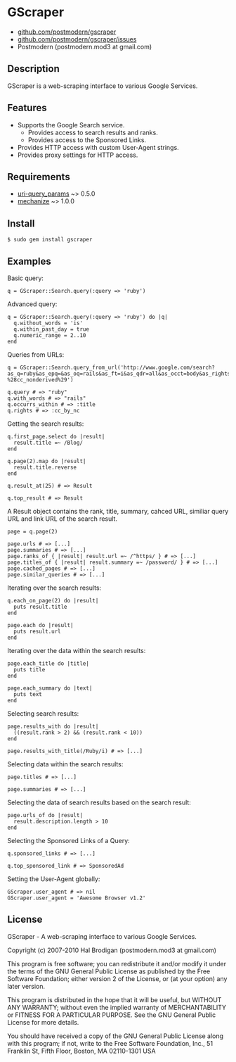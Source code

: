 # GScraper

* [github.com/postmodern/gscraper](http://github.com/postmodern/gscraper/)
* [github.com/postmodern/gscraper/issues](http://github.com/postmodern/gscraper/issues)
* Postmodern (postmodern.mod3 at gmail.com)

## Description
  
GScraper is a web-scraping interface to various Google Services.

## Features
  
* Supports the Google Search service.
  * Provides access to search results and ranks.
  * Provides access to the Sponsored Links.
* Provides HTTP access with custom User-Agent strings.
* Provides proxy settings for HTTP access.

## Requirements

* [uri-query_params](http://github.com/postmodern/uri-query_params) ~> 0.5.0
* [mechanize](http://mechanize.rubyforge.org/mechanize/) ~> 1.0.0

## Install

    $ sudo gem install gscraper

## Examples

Basic query:

    q = GScraper::Search.query(:query => 'ruby')

Advanced query:

    q = GScraper::Search.query(:query => 'ruby') do |q|
      q.without_words = 'is'
      q.within_past_day = true
      q.numeric_range = 2..10
    end

Queries from URLs:

    q = GScraper::Search.query_from_url('http://www.google.com/search?as_q=ruby&as_epq=&as_oq=rails&as_ft=i&as_qdr=all&as_occt=body&as_rights=%28cc_publicdomain%7Ccc_attribute%7Ccc_sharealike%7Ccc_noncommercial%29.-%28cc_nonderived%29')

    q.query # => "ruby"
    q.with_words # => "rails"
    q.occurrs_within # => :title
    q.rights # => :cc_by_nc

Getting the search results:

    q.first_page.select do |result|
      result.title =~ /Blog/
    end

    q.page(2).map do |result|
      result.title.reverse
    end

    q.result_at(25) # => Result

    q.top_result # => Result

A Result object contains the rank, title, summary, cahced URL, similiar
query URL and link URL of the search result.

    page = q.page(2)

    page.urls # => [...]
    page.summaries # => [...]
    page.ranks_of { |result| result.url =~ /^https/ } # => [...]
    page.titles_of { |result| result.summary =~ /password/ } # => [...]
    page.cached_pages # => [...]
    page.similar_queries # => [...]

Iterating over the search results:

    q.each_on_page(2) do |result|
      puts result.title
    end

    page.each do |result|
      puts result.url
    end

Iterating over the data within the search results:

    page.each_title do |title|
      puts title
    end

    page.each_summary do |text|
      puts text
    end

Selecting search results:

    page.results_with do |result|
      ((result.rank > 2) && (result.rank < 10))
    end

    page.results_with_title(/Ruby/i) # => [...]

Selecting data within the search results:

    page.titles # => [...]

    page.summaries # => [...]

Selecting the data of search results based on the search result:

    page.urls_of do |result|
      result.description.length > 10
    end

Selecting the Sponsored Links of a Query:

    q.sponsored_links # => [...]

    q.top_sponsored_link # => SponsoredAd

Setting the User-Agent globally:

    GScraper.user_agent # => nil
    GScraper.user_agent = 'Awesome Browser v1.2'

## License

GScraper - A web-scraping interface to various Google Services.

Copyright (c) 2007-2010 Hal Brodigan (postmodern.mod3 at gmail.com)

This program is free software; you can redistribute it and/or modify
it under the terms of the GNU General Public License as published by
the Free Software Foundation; either version 2 of the License, or
(at your option) any later version.

This program is distributed in the hope that it will be useful,
but WITHOUT ANY WARRANTY; without even the implied warranty of
MERCHANTABILITY or FITNESS FOR A PARTICULAR PURPOSE.  See the
GNU General Public License for more details.

You should have received a copy of the GNU General Public License
along with this program; if not, write to the Free Software
Foundation, Inc., 51 Franklin St, Fifth Floor, Boston, MA  02110-1301  USA

